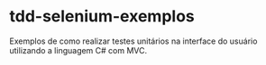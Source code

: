 # tdd-selenium-exemplos
Exemplos de como realizar testes unitários na interface do usuário utilizando a linguagem C# com MVC.
